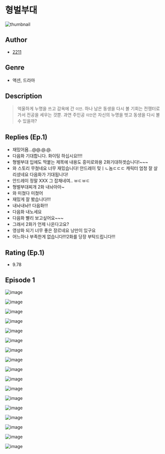 # 형벌부대
![thumbnail](https://image-comic.pstatic.net/user_contents_data/challenge_comic/2023/05/23/364817/upload_3690529682498860643_480x623.jpeg)

## Author
- [2211](https://comic.naver.com/artistTitle?id=364817)

## Genre
- 액션, 드라마

## Description
> 억울하게 누명을 쓰고 감옥에 간 `이안`. 하나 남은 동생을 다시 볼 기회는 전쟁터로 가서 전공을 세우는 것뿐. 과연 주인공 `이안`은 자신의 누명을 벗고 동생을 다시 볼 수 있을까?

## Replies (Ep.1)
- 재밌어욤…@@.@.@.
- 다음화 기대합니다. 화이팅 하십시요!!!!
- 형벌부대 입에도 딱붙는 제목에 내용도 흥미로와용 2화기대하겟습니다!~~~
- 와 스토리 무쳤네요 너무 재밌습니다! 안드레이 밎ㅣㄴ놈ㄷㄷㄷ 캐릭터 엄청 잘 살리셨네요 다음화가 기대됩니다!
- 안드레이 정말 XXX 그 잡채네여.. ㅂㄷㅂㄷ
- 형벌부대찌개 2화 내놔아아~
- 와 미쳤다 미쳤어
- 재밌게 잘 봤습니다!!!
- 내놔내놔!! 다음화!!!
- 다음화 내노세요
- 다음화 빨리 보고싶어요~~~
- 그래서 2화가 언제 나온다고요?
- 영상화 되기 너무 좋은 장르네요 낭만이 있구요
- 어느하나 부족한게 없습니다!!!2화를 당장 부탁드립니다!!!

## Rating (Ep.1)
- 9.78

## Episode 1
![image](https://image-comic.pstatic.net/user_contents_data/challenge_comic/2023/05/23/364817/upload_7220784669920539193.jpeg)

![image](https://image-comic.pstatic.net/user_contents_data/challenge_comic/2023/05/23/364817/upload_3546976344106613045.jpeg)

![image](https://image-comic.pstatic.net/user_contents_data/challenge_comic/2023/05/23/364817/upload_7305743928331875897.jpeg)

![image](https://image-comic.pstatic.net/user_contents_data/challenge_comic/2023/05/23/364817/upload_3689119235905708900.jpeg)

![image](https://image-comic.pstatic.net/user_contents_data/challenge_comic/2023/05/23/364817/upload_3559030496962372453.jpeg)

![image](https://image-comic.pstatic.net/user_contents_data/challenge_comic/2023/05/23/364817/upload_7004566807816451941.jpeg)

![image](https://image-comic.pstatic.net/user_contents_data/challenge_comic/2023/05/23/364817/upload_3472619890180908134.jpeg)

![image](https://image-comic.pstatic.net/user_contents_data/challenge_comic/2023/05/23/364817/upload_3559307392634151269.jpeg)

![image](https://image-comic.pstatic.net/user_contents_data/challenge_comic/2023/05/23/364817/upload_3977858466930832741.jpeg)

![image](https://image-comic.pstatic.net/user_contents_data/challenge_comic/2023/05/23/364817/upload_3486409759680575587.jpeg)

![image](https://image-comic.pstatic.net/user_contents_data/challenge_comic/2023/05/23/364817/upload_3474027261628409188.jpeg)

![image](https://image-comic.pstatic.net/user_contents_data/challenge_comic/2023/05/23/364817/upload_7003723473824920675.jpeg)

![image](https://image-comic.pstatic.net/user_contents_data/challenge_comic/2023/05/23/364817/upload_7005175713983770981.jpeg)

![image](https://image-comic.pstatic.net/user_contents_data/challenge_comic/2023/05/23/364817/upload_7378078393933443939.jpeg)

![image](https://image-comic.pstatic.net/user_contents_data/challenge_comic/2023/05/23/364817/upload_7233125579877463139.jpeg)

![image](https://image-comic.pstatic.net/user_contents_data/challenge_comic/2023/05/23/364817/upload_3486456140277036081.jpeg)

![image](https://image-comic.pstatic.net/user_contents_data/challenge_comic/2023/05/23/364817/upload_7377848603734258740.jpeg)
